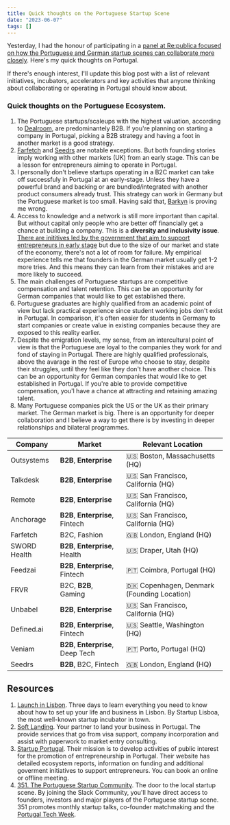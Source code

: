 ```yaml
---
title: Quick thoughts on the Portuguese Startup Scene
date: "2023-06-07"
tags: []
---
```


Yesterday, I had the honour of participating in a [panel at Re:publica focused on how the Portuguese and German startup scenes can collaborate more closely](https://re-publica.com/de/session/lisbon-calling-web-summit-2023). Here's my quick thoughts on Portugal.

If there's enough interest, I'll update this blog post with a list of relevant initiatives, incubators, accelerators and key activities that anyone thinking about collaborating or operating in Portugal should know about.
### Quick thoughts on the Portuguese Ecosystem.
1. The Portuguese startups/scaleups with the highest valuation, according to [Dealroom](https://startupportugal.dealroom.co/companies.startups/f/data_type/anyof_Verified/founding_or_hq_locations/allof_Portugal?), are predominantely B2B. If you're planning on starting a company in Portugal, picking a B2B strategy and having a foot in another market is a good strategy.
2. [Farfetch](https://www.crunchbase.com/organization/farfetch) and [Seedrs](https://www.crunchbase.com/organization/seedrs) are notable exceptions. But both founding stories imply working with other markets (UK) from an early stage. This can be a lesson for entrepreneurs aiming to operate in Portugal.
3. I personally don't believe startups operating in a B2C market can take off successfuly in Portugal at an early-stage. Unless they have a powerful brand and backing or are bundled/integrated with another product consumers already trust. This strategy can work in Germany but the Portuguese market is too small. Having said that, [Barkyn](https://www.crunchbase.com/organization/barkyn) is proving me wrong.
4. Access to knowledge and a network is still more important than capital. But without capital only people who are better off financially get a chance at building a company. This is a **diversity and inclusivity issue**. [There are inititives led by the government that aim to support entrepreneurs in early stage](https://startupportugal.com/programs/#filter=.startups) but due to the size of our market and state of the economy, there's not a lot of room for failure. My empirical experience tells me that founders in the German market usually get 1-2 more tries. And this means they can learn from their mistakes and are more likely to succeed.
5. The main challenges of Portuguese startups are competitive compensation and talent retention. This can be an opportunity for German companies that would like to get established there.
6. Portuguese graduates are highly qualified from an academic point of view but lack practical experience since student working jobs don't exist in Portugal. In comparison, it's often easier for students in Germany to start companies or create value in existing companies because they are exposed to this reality earlier.
7. Despite the emigration levels, my sense, from an intercultural point of view is that the Portuguese are loyal to the companies they work for and fond of staying in Portugal. There are highly qualified professionals, above the avarage in the rest of Europe who choose to stay, despite their struggles, until they feel like they don't have another choice. This can be an opportunity for German companies that would like to get established in Portugal. If you're able to provide competitive compensation, you'l have a chance at attracting and retaining amazing talent.
8. Many Portuguese companies pick the US or the UK as their primary market. The German market is big. There is an opportunity for deeper collaboration and I believe a way to get there is by investing in deeper relationships and bilateral programmes.

| Company | Market | Relevant Location |
| -------- | -------- | -------- |
| Outsystems   | **B2B**, **Enterprise**   | 🇺🇸 Boston, Massachusetts (HQ)
| Talkdesk   | **B2B**, **Enterprise**   | 🇺🇸 San Francisco, California (HQ)
| Remote   | **B2B**, **Enterprise**   | 🇺🇸 San Francisco, California (HQ)
| Anchorage   | **B2B**, **Enterprise**, Fintech   | 🇺🇸 San Francisco, California (HQ)
| Farfetch   | B2C, Fashion   | 🇬🇧 London, England (HQ)
| SWORD Health   | **B2B**, **Enterprise**, Health   | 🇺🇸 Draper, Utah (HQ)
| Feedzai   | **B2B**, **Enterprise**, Fintech   | 🇵🇹 Coimbra, Portugal (HQ)
| FRVR   | B2C, **B2B**, Gaming   |🇩🇰 Copenhagen, Denmark (Founding Location)
| Unbabel   | **B2B**, **Enterprise**   | 🇺🇸 San Francisco, California (HQ)
| Defined.ai   | **B2B**, **Enterprise**, Fintech   | 🇺🇸 Seattle, Washington (HQ)
| Veniam   | **B2B**, **Enterprise**, Deep Tech    | 🇵🇹 Porto, Portugal (HQ)
| Seedrs   | **B2B**, B2C, Fintech    | 🇬🇧 London, England (HQ)

## Resources
1. [Launch in Lisbon](https://www.startuplisboa.com/launch-in-lisbon). Three days to learn everything you need to know about how to set up your life and business in Lisbon. By Startup Lisboa, the most well-known startup incubator in town.
2. [Soft Landing](https://softlanding.works/). Your partner to land your business in Portugal. The provide services that go from visa support, company incorporation and assist with paperwork to market entry consulting.
3. [Startup Portugal](https://startupportugal.com/resources/). Their mission is to develop activities of public interest for the promotion of entrepreneurship in Portugal. Their website has detailed ecosystem reports, information on funding and additional goverment initiatives to support entrepreneurs. You can book an online or offline meeting.
4. [351. The Portuguese Startup Community](https://351.community/). The door to the local startup scene. By joining the Slack Community, you'll have direct access to founders, investors and major players of the Portuguese startup scene. 351 promotes monthly startup talks, co-founder matchmaking and the [Portugal Tech Week](https://portugaltechweek.com/).
